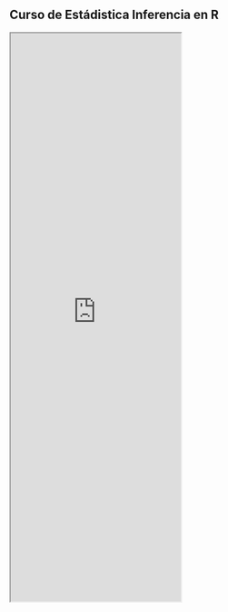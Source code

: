 ## Curso de Estádistica Inferencia en R

<iframe
  src="https://antoninozainea.shinyapps.io/Anova/"
  style="height:1000px;"
></iframe>
